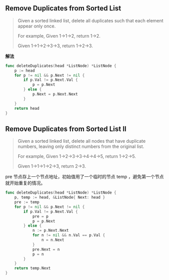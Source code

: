 ## Remove Duplicates from Sorted List

> Given a sorted linked list, delete all duplicates such that each element appear only once.
>  
> For example,
> Given 1->1->2, return 1->2.
>
> Given 1->1->2->3->3, return 1->2->3.

**解法**

```go
func deleteDuplicates(head *ListNode) *ListNode {
    p := head
    for p != nil && p.Next != nil {
        if p.Val != p.Next.Val {
            p = p.Next
        } else {
            p.Next = p.Next.Next
        }
    }
    return head
}
```

## Remove Duplicates from Sorted List II

> Given a sorted linked list, delete all nodes that have duplicate numbers, leaving only distinct numbers from the original list.
> 
> For example,
> Given 1->2->3->3->4->4->5, return 1->2->5.
>
> Given 1->1->1->2->3, return 2->3.

pre 节点存上一个节点地址，初始值用了一个临时的节点 temp ，避免第一个节点就开始重复的情况。

```go
func deleteDuplicates(head *ListNode) *ListNode {
    p, temp := head, &ListNode{ Next: head }
    pre := temp
    for p != nil && p.Next != nil {
        if p.Val != p.Next.Val {
            pre = p
            p = p.Next
        } else {
            n := p.Next.Next
            for n != nil && n.Val == p.Val {
                n = n.Next
            }
            pre.Next = n
            p = n
        }
    }
    return temp.Next
}
```